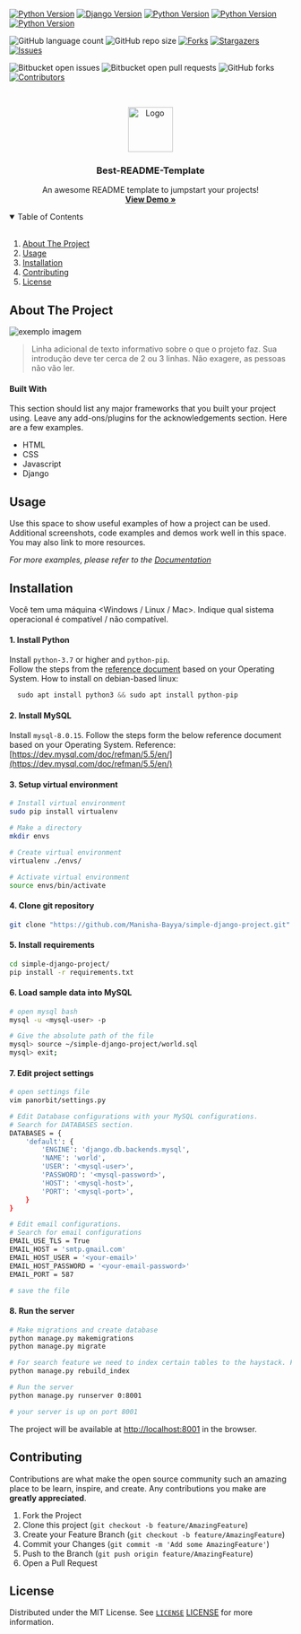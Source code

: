 [![Python Version](https://img.shields.io/badge/python-3.9-brightgreen.svg?style=for-the-badge)](https://python.org)
[![Django Version](https://img.shields.io/badge/django-3.15-brightgreen.svg)](https://djangoproject.com)
[![Python Version](https://img.shields.io/badge/python-3.9-green.svg?style=for-the-badge)](https://python.org)
[![Python Version](https://img.shields.io/badge/python-3.9-1f425f.svg?style=for-the-badge)](https://python.org)
[![Python Version](https://img.shields.io/badge/python-3.9-yellow.svg?style=for-the-badge)](https://python.org)



<!-- PROJECT SHIELDS -->
![GitHub language count](https://img.shields.io/github/languages/count/iuricode/README-template?style=for-the-badge)
![GitHub repo size](https://img.shields.io/github/repo-size/iuricode/README-template?style=for-the-badge)
[![Forks][forks-shield]][forks-url]
[![Stargazers][stars-shield]][stars-url]
[![Issues][issues-shield]][issues-url]

[issues-shield]: https://img.shields.io/github/issues/othneildrew/Best-README-Template.svg?style=for-the-badge
[issues-url]: https://github.com/othneildrew/Best-README-Template/issues

![Bitbucket open issues](https://img.shields.io/bitbucket/issues/iuricode/README-template?style=for-the-badge)
![Bitbucket open pull requests](https://img.shields.io/bitbucket/pr-raw/iuricode/README-template?style=for-the-badge)
![GitHub forks](https://img.shields.io/github/forks/iuricode/README-template?style=for-the-badge)
[![Contributors][contributors-shield]][contributors-url]

<!--
[![MIT License][license-shield]][license-url]
[![LinkedIn][linkedin-shield]][linkedin-url]
-->

<!-- PROJECT LOGO -->
<br />
<p align="center">
  <a href="https://github.com/othneildrew/Best-README-Template">
    <img src="https://raw.githubusercontent.com/othneildrew/Best-README-Template/master/images/logo.png" alt="Logo" width="80" height="80">
  </a>

  <h3 align="center">Best-README-Template</h3>

  <p align="center">
    An awesome README template to jumpstart your projects!
    <br />
    <a href="https://github.com/othneildrew/Best-README-Template"><strong> View Demo »</strong></a>
    <br />
  </p>
</p>

<!-- TABLE OF CONTENTS -->
<details open="open">
  <summary>Table of Contents</summary>
  <br>
  <ol>
    <li>
      <a href="#about-the-project">About The Project</a>
    </li>
    <li><a href="#usage">Usage</a></li>
    <li><a href="#installation">Installation</a></li>
    <li><a href="#contributing">Contributing</a></li>
    <li><a href="#license">License</a></li>
  </ol>
</details>

<!-- ABOUT THE PROJECT -->
## About The Project

<img src="https://raw.githubusercontent.com/iuricode/readme-template/main/README-repository/exemplo-image.png" alt="exemplo imagem">

> Linha adicional de texto informativo sobre o que o projeto faz. Sua introdução deve ter cerca de 2 ou 3 linhas. Não exagere, as pessoas não vão ler.

<!--
[![Product Name Screen Shot][product-screenshot]](https://github.com/almeida-matheus)
-->

#### Built With

This section should list any major frameworks that you built your project using. Leave any add-ons/plugins for the acknowledgements section. Here are a few examples.
* HTML
* CSS
* Javascript
* Django


<!-- USAGE EXAMPLES -->
## Usage

Use this space to show useful examples of how a project can be used. Additional screenshots, code examples and demos work well in this space. You may also link to more resources.

_For more examples, please refer to the [Documentation](https://example.com)_

<!-- INSTALATION -->
## Installation
Você tem uma máquina <Windows / Linux / Mac>. Indique qual sistema operacional é compatível / não compatível.

#### 1. Install Python
Install ```python-3.7``` or higher and ```python-pip```. </br>
Follow the steps from the [reference document](https://docs.python-guide.org/starting/installation/) based on your Operating System.
How to install on debian-based linux:
```python
  sudo apt install python3 && sudo apt install python-pip
```

#### 2. Install MySQL
Install ```mysql-8.0.15```. Follow the steps form the below reference document based on your Operating System.
Reference: [https://dev.mysql.com/doc/refman/5.5/en/](https://dev.mysql.com/doc/refman/5.5/en/)

#### 3. Setup virtual environment
```bash
# Install virtual environment
sudo pip install virtualenv

# Make a directory
mkdir envs

# Create virtual environment
virtualenv ./envs/

# Activate virtual environment
source envs/bin/activate
```

#### 4. Clone git repository
```bash
git clone "https://github.com/Manisha-Bayya/simple-django-project.git"
```

#### 5. Install requirements
```bash
cd simple-django-project/
pip install -r requirements.txt
```

#### 6. Load sample data into MySQL
```bash
# open mysql bash
mysql -u <mysql-user> -p

# Give the absolute path of the file
mysql> source ~/simple-django-project/world.sql
mysql> exit;

```
#### 7. Edit project settings
```bash
# open settings file
vim panorbit/settings.py

# Edit Database configurations with your MySQL configurations.
# Search for DATABASES section.
DATABASES = {
    'default': {
        'ENGINE': 'django.db.backends.mysql',
        'NAME': 'world',
        'USER': '<mysql-user>',
        'PASSWORD': '<mysql-password>',
        'HOST': '<mysql-host>',
        'PORT': '<mysql-port>',
    }
}

# Edit email configurations.
# Search for email configurations
EMAIL_USE_TLS = True
EMAIL_HOST = 'smtp.gmail.com'
EMAIL_HOST_USER = '<your-email>'
EMAIL_HOST_PASSWORD = '<your-email-password>'
EMAIL_PORT = 587

# save the file
```
#### 8. Run the server
```bash
# Make migrations and create database
python manage.py makemigrations
python manage.py migrate

# For search feature we need to index certain tables to the haystack. For that run below command.
python manage.py rebuild_index

# Run the server
python manage.py runserver 0:8001

# your server is up on port 8001
```
The project will be available at [http://localhost:8001](http://localhost:8001) in the browser.
<!-- CONTRIBUTING -->
## Contributing

Contributions are what make the open source community such an amazing place to be learn, inspire, and create. Any contributions you make are **greatly appreciated**.

1. Fork the Project
2. Clone this project (`git checkout -b feature/AmazingFeature`)
3. Create your Feature Branch (`git checkout -b feature/AmazingFeature`)
4. Commit your Changes (`git commit -m 'Add some AmazingFeature'`)
5. Push to the Branch (`git push origin feature/AmazingFeature`)
6. Open a Pull Request

<!-- LICENSE -->
## License

Distributed under the MIT License. See [`LICENSE`](LICENSE) [LICENSE](LICENSE) for more information.

<!-- MARKDOWN LINKS & IMAGES -->
<!-- https://www.markdownguide.org/basic-syntax/#reference-style-links -->
[contributors-shield]: https://img.shields.io/github/contributors/othneildrew/Best-README-Template.svg?style=for-the-badge
[contributors-url]: https://github.com/othneildrew/Best-README-Template/graphs/contributors
[forks-shield]: https://img.shields.io/github/forks/othneildrew/Best-README-Template.svg?style=for-the-badge
[forks-url]: https://github.com/othneildrew/Best-README-Template/network/members
[stars-shield]: https://img.shields.io/github/stars/othneildrew/Best-README-Template.svg?style=for-the-badge
[stars-url]: https://github.com/othneildrew/Best-README-Template/stargazers
[issues-shield]: https://img.shields.io/github/issues/othneildrew/Best-README-Template.svg?style=for-the-badge
[issues-url]: https://github.com/othneildrew/Best-README-Template/issues
[license-shield]: https://img.shields.io/github/license/othneildrew/Best-README-Template.svg?style=for-the-badge
[license-url]: https://github.com/othneildrew/Best-README-Template/blob/master/LICENSE.txt
[linkedin-shield]: https://img.shields.io/badge/-LinkedIn-black.svg?style=for-the-badge&logo=linkedin&colorB=555
[linkedin-url]: https://linkedin.com/in/othneildrew
[product-screenshot]: images/screenshot.png
